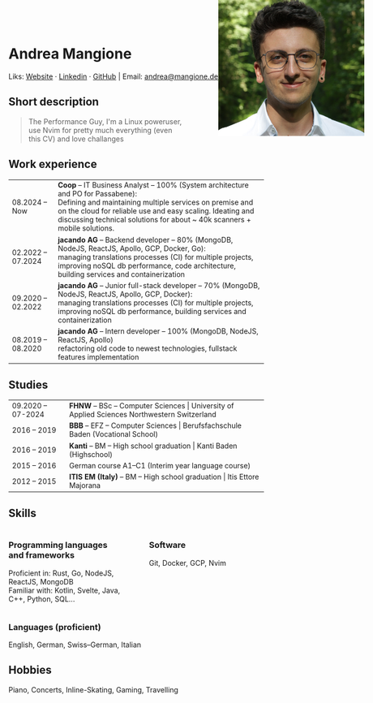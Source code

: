 <h1>Andrea Mangione</h1>

Liks: [Website](https://andrea.mangione.dev) · [Linkedin](https://www.linkedin.com/in/andrea-mangione-592902156/)
· [GitHub](https://github.com/MangioneAndrea) | Email: [andrea@mangione.dev](mailto:andrea@mangione.dev)

<img src="photo.jpg" style="position: absolute;top: -20px;right: 30px;width: 30%;"/>


<h2>Short description</h2>
<blockquote>
The Performance Guy, I'm a Linux poweruser, use Nvim for pretty much everything (even this CV) and love challanges
</blockquote>

<h2>Work experience</h2>
<table>
  <tr>
    <td>08.2024 – Now</td>
    <td>
      <b>Coop</b> – IT Business Analyst – 100% (System architecture and PO for Passabene): <br />
      Defining and maintaining multiple services on premise and on the cloud for reliable use and easy scaling. Ideating and discussing technical solutions for about ~ 40k scanners + mobile solutions.
    </td>
  </tr>
  <tr>
    <td>02.2022 – 07.2024</td>
    <td>
      <b>jacando AG</b> – Backend developer – 80% (MongoDB, NodeJS, ReactJS, Apollo, GCP, Docker, Go): <br />
      managing translations processes (CI) for multiple projects, improving noSQL db performance, code architecture, building services and containerization
    </td>
  </tr>
  <tr>
    <td>09.2020 – 02.2022</td>
    <td>
      <b>jacando AG</b> – Junior full-stack developer – 70% (MongoDB, NodeJS, ReactJS, Apollo, GCP, Docker):<br/>
      managing translations processes (CI) for multiple projects, improving noSQL db performance, building services and containerization
    </td>
  </tr>
  <tr>
    <td>08.2019 – 08.2020</td>
    <td>
      <b>jacando AG</b> – Intern developer – 100% (MongoDB, NodeJS, ReactJS, Apollo)<br/>
      refactoring old code to newest technologies, fullstack features implementation
    </td>
  </tr>
</table>

<h2>Studies</h2>
<table>
  <tr>
    <td>09.2020 – 07-2024</td>
    <td class="full">
      <b>FHNW</b> – BSc – Computer Sciences |
      University of Applied Sciences Northwestern Switzerland
    </td>
  </tr>
  <tr>
    <td>2016 – 2019</td>
    <td>
      <b>BBB</b> – EFZ – Computer Sciences | Berufsfachschule Baden (Vocational School)
    </td>
  </tr>
  <tr>
    <td>2016 – 2019</td>
    <td>
      <b>Kanti</b> – BM – High school graduation | Kanti Baden (Highschool)
    </td>
  </tr>
  <tr>
    <td>2015 – 2016</td>
    <td>
      German course A1–C1 (Interim year language course)
    </td>
  </tr>
  <tr>
    <td>2012 – 2015</td>
    <td>
      <b>ITIS EM (Italy)</b> – BM – High school graduation | Itis Ettore Majorana 
    </td>
  </tr>
</table>

## Skills
<div class="splitH">
<div>
<h3>Programming languages and frameworks</h3>

Proficient in: Rust, Go, NodeJS, ReactJS, MongoDB <br/>
Familiar with: Kotlin, Svelte, Java, C++, Python, SQL...
</div>
<div>

<h3>Software</h3>

Git, Docker, GCP, Nvim
</div>
</div>

### Languages (proficient)

English, German, Swiss–German, Italian

## Hobbies

Piano, Concerts, Inline-Skating, Gaming, Travelling

<style>
    table {
	display: table;
        width: 100%;
        min-width: 100%;
    }
    tr {
	width: 100%;
    }
    blockquote{
    	width: 60%;
    }
    .splitH{
    	display: flex;
	justify-content: space-between;
    }
    .splitH > div{
	width: 45%;
    }
</style>
